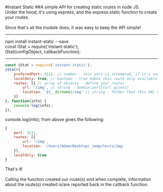 #Instant Static
##A simple API for creating static routes in node JS.
<br/>
Under the hood, it's using express, and the express.static function to create your routes.
<br/>
<br/>
Since that's all the module does, it was easy to keep the API simple!
<hr/>
npm install instant-static --save
<br/>
const iStat = require('instant-static');
<br/>
iStat(configObject, callbackFunction);
<hr/>

```javascript
const iStat = require('instant-static');
iStat({
    preferedPort: 3111, // number - this port is attempted, if it's unavailable, another port will be used.
    localOnly: true, // boolean - true makes this route only available on localhost, false makes it available to the network
    routes: [{ // array of objects - define your routes
        url: '/img', // string - domain:port{{url given}}
        location: `${__dirname}/img` // string - folder that this URL maps to
    }]
}, function(info) {
	console.log(info);
});
```
console.log(info); from above gives the following:
```javascript
{
    port: 3111,
    routes: [{
        url: '/img',
        location: '/Users/Adam/Desktop/_temp/tests/img'
    }],
    localOnly: true
}
```
That's it!
<br/><br/>
Calling the function created our route(s) and when complete, information about the route(s) created is/are reported back in the callback function.
